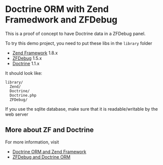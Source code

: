 # Doctrine ORM with Zend Framedwork and ZFDebug

This is a proof of concept to have Doctrine data in a ZFDebug panel.

To try this demo project, you need to put these libs in the `library` folder

- [Zend Framework](http://framework.zend.com/) 1.8.x
- [ZFDebug](http://code.google.com/p/zfdebug/) 1.5.x
- [Doctrine](http://www.doctrine-project.org/) 1.1.x

It should look like:

    library/
      Zend/
      Doctrine/
      Doctrine.php
      ZFDebug/

If you use the sqlite database, make sure that it is readable/writable by the web server

## More about ZF and Doctrine

For more information, visit

- [Doctrine ORM and Zend Framework](http://www.danceric.net/2009/06/06/doctrine-orm-and-zend-framework/)
- [ZFDebug and Doctrine ORM](http://www.danceric.net/2009/06/06/zfdebug-and-doctrine-orm)
